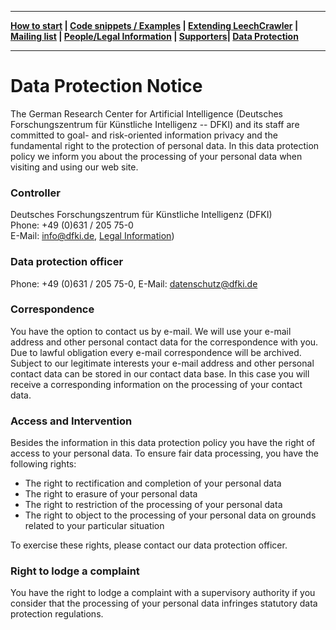 ***
**[How to start](https://github.com/leechcrawler/leech/blob/master/how2start.md) | [Code snippets / Examples](https://github.com/leechcrawler/leech/blob/master/codeSnippets.md) | [Extending LeechCrawler](https://github.com/leechcrawler/leech/blob/master/extending.md) | [Mailing list](https://github.com/leechcrawler/leech/blob/master/mailinglist.md) | [People/Legal Information](https://github.com/leechcrawler/leech/blob/master/people.md) | [Supporters](https://github.com/leechcrawler/leech/blob/master/supporters.md)| [Data Protection](https://github.com/leechcrawler/leech/blob/master/dataprotection.md)**
***


# Data Protection Notice

The German Research Center for Artificial Intelligence (Deutsches Forschungszentrum für Künstliche Intelligenz -- DFKI) and its staff are committed to goal- and risk-oriented information privacy and the fundamental right to the protection of personal data. In this data protection policy we inform you about the processing of your personal data when visiting and using our web site.

 

### Controller

Deutsches Forschungszentrum für Künstliche Intelligenz (DFKI)  
Phone: +49 (0)631 / 205 75-0   
E-Mail: info@dfki.de, [Legal Information](https://github.com/leechcrawler/leech/blob/master/people.md))

 

### Data protection officer

Phone: +49 (0)631 / 205 75-0, E-Mail: datenschutz@dfki.de

 

### Correspondence

You have the option to contact us by e-mail. We will use your e-mail address and other personal contact data for the correspondence with you. Due to lawful obligation every e-mail correspondence will be archived. Subject to our legitimate interests your e-mail address and other personal contact data can be stored in our contact data base. In this case you will receive a corresponding information on the processing of your contact data.

 

### Access and Intervention

Besides the information in this data protection policy you have the right of access to your personal data. To ensure fair data processing, you have the following rights:

* The right to rectification and completion of your personal data
* The right to erasure of your personal data
* The right to restriction of the processing of your personal data
* The right to object to the processing of your personal data on grounds related to your particular situation

To exercise these rights, please contact our data protection officer.

 

### Right to lodge a complaint

You have the right to lodge a complaint with a supervisory authority if you consider that the processing of your personal data infringes statutory data protection regulations.
